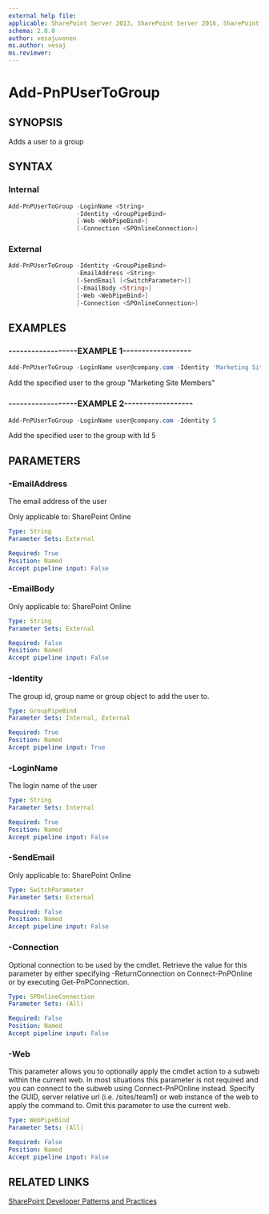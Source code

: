 ```yaml
---
external help file:
applicable: SharePoint Server 2013, SharePoint Server 2016, SharePoint Online
schema: 2.0.0
author: vesajuvonen
ms.author: vesaj
ms.reviewer:
---
```

# Add-PnPUserToGroup

## SYNOPSIS
Adds a user to a group

## SYNTAX 

### Internal
```powershell
Add-PnPUserToGroup -LoginName <String>
                   -Identity <GroupPipeBind>
                   [-Web <WebPipeBind>]
                   [-Connection <SPOnlineConnection>]
```

### External
```powershell
Add-PnPUserToGroup -Identity <GroupPipeBind>
                   -EmailAddress <String>
                   [-SendEmail [<SwitchParameter>]]
                   [-EmailBody <String>]
                   [-Web <WebPipeBind>]
                   [-Connection <SPOnlineConnection>]
```

## EXAMPLES

### ------------------EXAMPLE 1------------------
```powershell
Add-PnPUserToGroup -LoginName user@company.com -Identity 'Marketing Site Members'
```

Add the specified user to the group "Marketing Site Members"

### ------------------EXAMPLE 2------------------
```powershell
Add-PnPUserToGroup -LoginName user@company.com -Identity 5
```

Add the specified user to the group with Id 5

## PARAMETERS

### -EmailAddress
The email address of the user

Only applicable to: SharePoint Online

```yaml
Type: String
Parameter Sets: External

Required: True
Position: Named
Accept pipeline input: False
```

### -EmailBody


Only applicable to: SharePoint Online

```yaml
Type: String
Parameter Sets: External

Required: False
Position: Named
Accept pipeline input: False
```

### -Identity
The group id, group name or group object to add the user to.

```yaml
Type: GroupPipeBind
Parameter Sets: Internal, External

Required: True
Position: Named
Accept pipeline input: True
```

### -LoginName
The login name of the user

```yaml
Type: String
Parameter Sets: Internal

Required: True
Position: Named
Accept pipeline input: False
```

### -SendEmail


Only applicable to: SharePoint Online

```yaml
Type: SwitchParameter
Parameter Sets: External

Required: False
Position: Named
Accept pipeline input: False
```

### -Connection
Optional connection to be used by the cmdlet. Retrieve the value for this parameter by either specifying -ReturnConnection on Connect-PnPOnline or by executing Get-PnPConnection.

```yaml
Type: SPOnlineConnection
Parameter Sets: (All)

Required: False
Position: Named
Accept pipeline input: False
```

### -Web
This parameter allows you to optionally apply the cmdlet action to a subweb within the current web. In most situations this parameter is not required and you can connect to the subweb using Connect-PnPOnline instead. Specify the GUID, server relative url (i.e. /sites/team1) or web instance of the web to apply the command to. Omit this parameter to use the current web.

```yaml
Type: WebPipeBind
Parameter Sets: (All)

Required: False
Position: Named
Accept pipeline input: False
```

## RELATED LINKS

[SharePoint Developer Patterns and Practices](https://aka.ms/sppnp)
